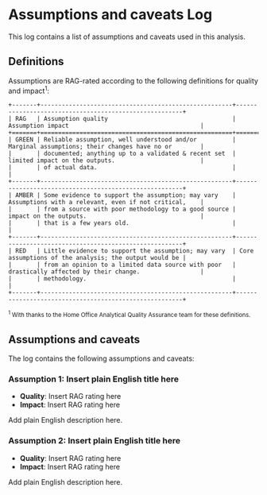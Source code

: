 # Assumptions and caveats Log

This log contains a list of assumptions and caveats used in this analysis.

## Definitions

Assumptions are RAG-rated according to the following definitions for quality and impact<sup>1</sup>:

<!-- Using reStructuredText table here, otherwise the raw Markdown is greater than the 120-character line width -->
```{eval-rst}
+-------+------------------------------------------------------+-------------------------------------------------------+
| RAG   | Assumption quality                                   | Assumption impact                                     |
+=======+======================================================+=======================================================+
| GREEN | Reliable assumption, well understood and/or          | Marginal assumptions; their changes have no or        |
|       | documented; anything up to a validated & recent set  | limited impact on the outputs.                        |
|       | of actual data.                                      |                                                       |
+-------+------------------------------------------------------+-------------------------------------------------------+
| AMBER | Some evidence to support the assumption; may vary    | Assumptions with a relevant, even if not critical,    |
|       | from a source with poor methodology to a good source | impact on the outputs.                                |
|       | that is a few years old.                             |                                                       |
+-------+------------------------------------------------------+-------------------------------------------------------+
| RED   | Little evidence to support the assumption; may vary  | Core assumptions of the analysis; the output would be |
|       | from an opinion to a limited data source with poor   | drastically affected by their change.                 |
|       | methodology.                                         |                                                       |
+-------+------------------------------------------------------+-------------------------------------------------------+
```
<sup><sup>1</sup> With thanks to the Home Office Analytical Quality Assurance team for these definitions.</sup>

## Assumptions and caveats

The log contains the following assumptions and caveats:

### Assumption 1: Insert plain English title here

* **Quality**: Insert RAG rating here
* **Impact**: Insert RAG rating here

Add plain English description here.

### Assumption 2: Insert plain English title here

* **Quality**: Insert RAG rating here
* **Impact**: Insert RAG rating here

Add plain English description here.
